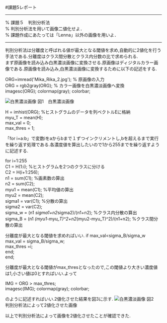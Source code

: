 #課題5レポート
___
% 課題５　判別分析法  
% 判別分析法を用いて画像二値化せよ．  
% 課題作成にあたっては「Lenna」以外の画像を用いよ．
___

判別分析法は分離度と呼ばれる値が最大となる閾値を求め,自動的に2値化を行う手法である.分離度はクラス間分散とクラス内分数の比で求められる.  
まず原画像を読み込み白黒濃淡画像に変換させる.原画像はディジタルカラー画像である.原画像を読み込み,白黒濃淡画像に変換するために以下の記述をする.

ORG=imread('Mika_Rika_2.jpg'); % 原画像の入力  
ORG = rgb2gray(ORG); % カラー画像を白黒濃淡画像へ変換  
imagesc(ORG); colormap(gray); colorbar;

![白黒濃淡画像](https://github.com/fujikawabata/MATLAB/blob/master/image/kadai5/kadai5-1.jpg)
図1　白黒濃淡画像

H = imhist(ORG); %ヒストグラムのデータを列ベクトルEに格納  
myu_T = mean(H);  
max_val = 0;  
max_thres = 1;  

「for i=a:b」で変数iをaからbまで１ずつインクリメントし,bを超えるまで実行を繰り返す処理である.各濃度値を算出したいので1から255までを繰り返すように記述する.

for i=1:255  
C1 = H(1:i); %ヒストグラムを2つのクラスに分ける  
C2 = H(i+1:256);  
n1 = sum(C1); %画素数の算出  
n2 = sum(C2);  
myu1 = mean(C1); %平均値の算出  
myu2 = mean(C2);  
sigma1 = var(C1); %分散の算出  
sigma2 = var(C2);  
sigma_w = (n1 *sigma1+n2*sigma2)/(n1+n2); %クラス内分散の算出  
sigma_B = (n1 *(myu1-myu_T)^2+n2*(myu2-myu_T)^2)/(n1+n2); %クラス間分散の算出  

分離度が最大となる閾値を求めればいい.
if max_val<sigma_B/sigma_w  
max_val = sigma_B/sigma_w;  
max_thres =i;  
end;  
end;

分離度が最大となる閾値がmax_thresとなったので,この閾値より大きい濃度値は1,小さい値は0とすればいい.よって

IMG = ORG > max_thres;  
imagesc(IMG); colormap(gray); colorbar;

のように記述すればいい.2値化させた結果を図3に示す.
![白黒濃淡画像](https://github.com/fujikawabata/MATLAB/blob/master/image/kadai5/kadai5-2.jpg)
図2　判別分析法によって2値化させた画像

以上で判別分析法によって画像を2値化させたことが確認できた.
